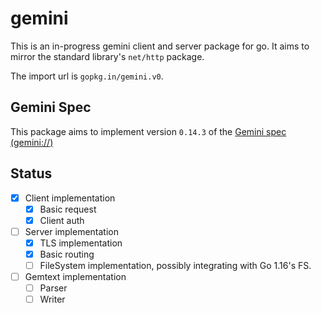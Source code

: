 # gemini

This is an in-progress gemini client and server package for go. It aims to mirror the standard library's `net/http` package.

The import url is `gopkg.in/gemini.v0`.

## Gemini Spec

This package aims to implement version `0.14.3` of the [Gemini spec](https://gemini.circumlunar.space/docs/specification.html) [(gemini://)](gemini://gemini.circumlunar.space/docs/specification.gmi)

## Status

- [x] Client implementation
    - [x] Basic request
    - [x] Client auth
- [ ] Server implementation
    - [x] TLS implementation
    - [x] Basic routing
    - [ ] FileSystem implementation, possibly integrating with Go 1.16's FS.
- [ ] Gemtext implementation
    - [ ] Parser
    - [ ] Writer
